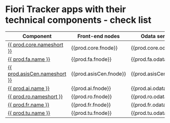 # Fiori Tracker apps with their technical components - check list


    

| Component                                          | Front-end nodes      | Odata service | Authorization role | Description    | 
|----------------------------------------------------|----------------------|---------------|-----------|---------|
| [{{ prod.core.nameshort }}](../core/SPS03/main.md)    | {{prod.core.fnode}} | {{prod.core.odata}} | {{prod.core.ro}} | {{prod.core.desc}} |
| [{{ prod.fa.name }}](https://help.fioriappsusage.org) | {{prod.fa.fnode}} | {{prod.fa.odata}} | {{prod.fa.ro}} | {{prod.fa.desc}} |
| [{{ prod.asisCen.nameshort }}](../asis/SPS02/main.md) | {{prod.asisCen.fnode}} | {{prod.asisCen.odata}} | {{prod.asisCen.ro}}| {{prod.asisCen.desc}} |
| [{{ prod.ai.name }}](../ai/FPS01/main.md)             | {{prod.ai.fnode}} | {{prod.ai.odata}}| {{prod.ai.ro}} | {{ prod.ai.desc }} |
| [{{ prod.ro.nameshort }}](../ro/FPS01/main.md)        | {{prod.ro.fnode}} | {{prod.ro.odata}}| {{prod.ro.ro}} | {{prod.ro.desc}} |
| [{{ prod.fr.name }}](https://fioriroletesting.com)        | {{prod.fr.fnode}} | {{prod.fr.odata}}| {{prod.fr.ro}} | {{prod.fr.desc}} |
| [{{ prod.tu.name }}](../sap-fiori-test-users/overview.md) | {{prod.tu.fnode}} | {{prod.tu.odata}}| {{prod.tu.ro}} | {{ prod.tu.desc }}     
 